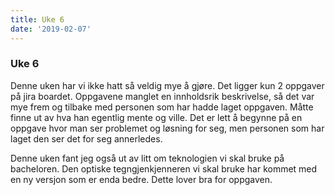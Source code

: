 ```yaml
---
title: Uke 6
date: '2019-02-07'
---
```


### Uke 6
Denne uken har vi ikke hatt så veldig mye å gjøre. Det ligger kun 2 oppgaver på jira boardet. Oppgavene manglet en innholdsrik beskrivelse, så det var mye frem og tilbake med personen som har hadde laget oppgaven. Måtte finne ut av hva han egentlig mente og ville. 
Det er lett å begynne på en oppgave hvor man ser problemet og løsning for seg, men personen som har laget den ser det for seg annerledes. 

Denne uken fant jeg også ut av litt om teknologien vi skal bruke på bacheloren. Den optiske tegngjenkjenneren vi skal bruke har kommet med en ny versjon som er enda bedre. Dette lover bra for oppgaven.
